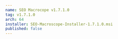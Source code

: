 ```yaml
---
name: SEO Macrocope v1.7.1.0
tag: v1.7.1.0
arch: 64
installer: SEO-Macroscope-Installer-1.7.1.0.msi
published: false
---
```


